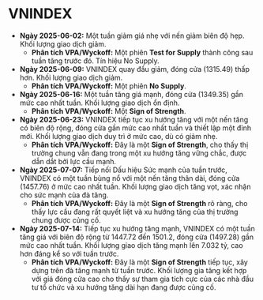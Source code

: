 # VNINDEX

- **Ngày 2025-06-02:** Một tuần giảm giá nhẹ với nến giảm biên độ hẹp. Khối lượng giao dịch giảm.
    - **Phân tích VPA/Wyckoff:** Một phiên **Test for Supply** thành công sau tuần tăng trước đó. Tín hiệu No Supply.
- **Ngày 2025-06-09:** VNINDEX quay đầu giảm, đóng cửa (1315.49) thấp hơn. Khối lượng giao dịch giảm.
    - **Phân tích VPA/Wyckoff:** Một phiên **No Supply**.
- **Ngày 2025-06-16:** Một tuần tăng giá mạnh, đóng cửa (1349.35) gần mức cao nhất tuần. Khối lượng giao dịch ổn định.
    - **Phân tích VPA/Wyckoff:** Một **Sign of Strength**.
- **Ngày 2025-06-23:** VNINDEX tiếp tục xu hướng tăng với một nến tăng có biên độ rộng, đóng cửa gần mức cao nhất tuần và thiết lập một đỉnh mới. Khối lượng giao dịch duy trì ở mức cao, dù có giảm nhẹ.
    - **Phân tích VPA/Wyckoff:** Đây là một **Sign of Strength**, cho thấy thị trường chung vẫn đang trong một xu hướng tăng vững chắc, được dẫn dắt bởi lực cầu mạnh.
- **Ngày 2025-07-07:** Tiếp nối Dấu hiệu Sức mạnh của tuần trước, VNINDEX có một tuần bùng nổ với một nến tăng thân dài, đóng cửa (1457.76) ở mức cao nhất tuần. Khối lượng giao dịch tăng vọt, xác nhận cho sức mạnh của đà tăng.
    - **Phân tích VPA/Wyckoff:** Đây là một **Sign of Strength** rõ ràng, cho thấy lực cầu đang rất quyết liệt và xu hướng tăng của thị trường chung được củng cố.
- **Ngày 2025-07-14:** Tiếp tục xu hướng tăng mạnh, VNINDEX có một tuần tăng giá với biên độ rộng từ 1447.72 đến 1501.2, đóng cửa (1497.28) gần mức cao nhất tuần. Khối lượng giao dịch tăng mạnh lên 7.032 tỷ, cao hơn đáng kể so với tuần trước.
    - **Phân tích VPA/Wyckoff:** Đây là một **Sign of Strength** tiếp tục, xây dựng trên đà tăng mạnh từ tuần trước. Khối lượng gia tăng kết hợp với giá đóng cửa cao cho thấy sự tham gia tích cực của các nhà đầu tư tổ chức và xu hướng tăng dài hạn đang được củng cố.



